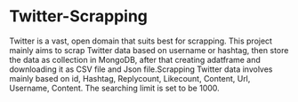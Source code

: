 # Twitter-Scrapping

Twitter is a vast, open domain that suits best for scrapping. This project mainly aims to scrap Twitter data based on username or hashtag, then store the data as collection in MongoDB, after that creating adatframe and downloading it as CSV file and Json file.Scrapping Twitter data involves mainly based on id, Hashtag, Replycount, Likecount, Content, Url, Username, Content. The searching limit is set to be 1000.
